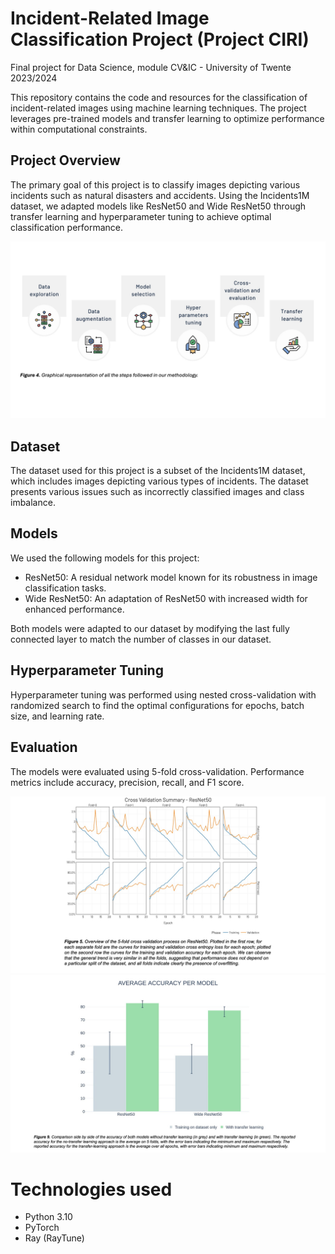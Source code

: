 # Incident-Related Image Classification Project (Project CIRI)
Final project for Data Science, module CV&amp;IC - University of Twente 2023/2024

This repository contains the code and resources for the classification of incident-related images using machine learning techniques. The project leverages pre-trained models and transfer learning to optimize performance within computational constraints.

## Project Overview
The primary goal of this project is to classify images depicting various incidents such as natural disasters and accidents. Using the Incidents1M dataset, we adapted models like ResNet50 and Wide ResNet50 through transfer learning and hyperparameter tuning to achieve optimal classification performance.

![](https://github.com/GiuliaPais/ProjectCIRI/blob/main/figures/Slide4.jpeg)

## Dataset
The dataset used for this project is a subset of the Incidents1M dataset, which includes images depicting various types of incidents. The dataset presents various issues such as incorrectly classified images and class imbalance.

## Models
We used the following models for this project:

* ResNet50: A residual network model known for its robustness in image classification tasks.
* Wide ResNet50: An adaptation of ResNet50 with increased width for enhanced performance.

Both models were adapted to our dataset by modifying the last fully connected layer to match the number of classes in our dataset.

## Hyperparameter Tuning
Hyperparameter tuning was performed using nested cross-validation with randomized search to find the optimal configurations for epochs, batch size, and learning rate.

## Evaluation
The models were evaluated using 5-fold cross-validation. Performance metrics include accuracy, precision, recall, and F1 score.

![](https://github.com/GiuliaPais/ProjectCIRI/blob/main/figures/Slide5.jpeg)
![](https://github.com/GiuliaPais/ProjectCIRI/blob/main/figures/Slide9.jpeg)

# Technologies used

* Python 3.10
* PyTorch
* Ray (RayTune)
